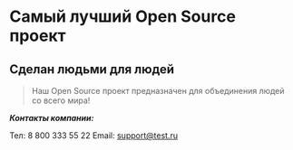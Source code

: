 # Самый лучший Open Source проект

## Сделан людьми для людей

> Наш Open Source проект предназначен для объединения людей со всего мира!

***Контакты компании:***

Тел: 8 800 333 55 22
Email: <support@test.ru>
